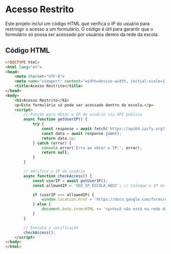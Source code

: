 # Acesso Restrito

Este projeto inclui um código HTML que verifica o IP do usuário para restringir o acesso a um formulário. O código é útil para garantir que o formulário só possa ser acessado por usuários dentro da rede da escola.

## Código HTML

```html
<!DOCTYPE html>
<html lang="en">
<head>
    <meta charset="UTF-8">
    <meta name="viewport" content="width=device-width, initial-scale=1.0">
    <title>Acesso Restrito</title>
</head>
<body>
    <h1>Acesso Restrito</h1>
    <p>Este formulário só pode ser acessado dentro da escola.</p>
    <script>
        // Função para obter o IP do usuário via API pública
        async function getUserIP() {
            try {
                const response = await fetch('https://api64.ipify.org?format=json');
                const data = await response.json();
                return data.ip;
            } catch (error) {
                console.error('Erro ao obter o IP:', error);
                return null;
            }
        }

        // Verifica o IP do usuário
        async function checkAccess() {
            const userIP = await getUserIP();
            const allowedIP = 'SEU_IP_ESCOLA_AQUI'; // Coloque o IP ou faixa de IP permitida

            if (userIP === allowedIP) {
                window.location.href = 'https://docs.google.com/forms/d/YOUR_FORM_ID/viewform'; // Substitua pelo link do seu formulário
            } else {
                document.body.innerHTML += '<p>Você não está na rede da escola. O acesso ao formulário foi bloqueado.</p>';
            }
        }

        // Executa a verificação
        checkAccess();
    </script>
</body>
</html>
